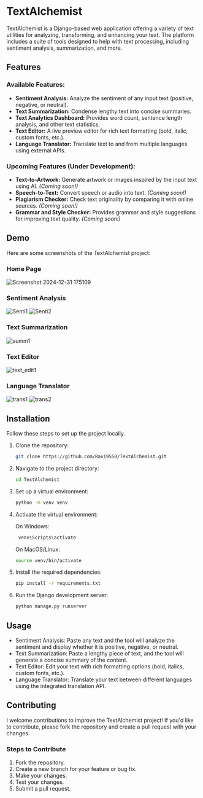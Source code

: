 # TextAlchemist

TextAlchemist is a Django-based web application offering a variety of text utilities for analyzing, transforming, and enhancing your text. The platform includes a suite of tools designed to help with text processing, including sentiment analysis, summarization, and more. 

## Features

### Available Features:
- **Sentiment Analysis:** Analyze the sentiment of any input text (positive, negative, or neutral).
- **Text Summarization:** Condense lengthy text into concise summaries.
- **Text Analytics Dashboard:** Provides word count, sentence length analysis, and other text statistics.
- **Text Editor:** A live preview editor for rich text formatting (bold, italic, custom fonts, etc.).
- **Language Translator:** Translate text to and from multiple languages using external APIs.
  
### Upcoming Features (Under Development):
- **Text-to-Artwork:** Generate artwork or images inspired by the input text using AI. *(Coming soon!)*
- **Speech-to-Text:** Convert speech or audio into text. *(Coming soon!)*
- **Plagiarism Checker:** Check text originality by comparing it with online sources. *(Coming soon!)*
- **Grammar and Style Checker:** Provides grammar and style suggestions for improving text quality. *(Coming soon!)*

## Demo

Here are some screenshots of the TextAlchemist project:

### Home Page
![Screenshot 2024-12-31 175109](https://github.com/user-attachments/assets/822706bd-e035-4012-a3d7-d2dddd83e282)


### Sentiment Analysis
![Senti1](https://github.com/user-attachments/assets/2cd42f79-ff59-44b6-a186-dd7cd63206a0)
![Senti2](https://github.com/user-attachments/assets/9e0c72fa-1b0c-4b29-933b-3ead93f8b1b6)
  

### Text Summarization
![summ1](https://github.com/user-attachments/assets/4eae1b0e-0244-45b1-b08a-0314ead769ce)


### Text Editor
![text_edit1](https://github.com/user-attachments/assets/1622aaae-0579-4520-a430-4312571f7a10)


### Language Translator
![trans1](https://github.com/user-attachments/assets/f786718b-9211-4467-be57-8320f08fe963)
![trans2](https://github.com/user-attachments/assets/383a00e1-d651-45d9-b8e6-c16cea994d1b)



## Installation

Follow these steps to set up the project locally.

1. Clone the repository:
   ```bash
   git clone https://github.com/Ravi9550/TextAlchemist.git

2. Navigate to the project directory:
   ```bash
   cd TextAlchemist
3. Set up a virtual environment:
   ```bash
   python -m venv venv

4. Activate the virtual environment:

   On Windows:
   ```bash
    venv\Scripts\activate
   ```
   
   On MacOS/Linux:
   ```bash
   source venv/bin/activate
   ```

5. Install the required dependencies:
   ```bash
   pip install -r requirements.txt
   ```
6. Run the Django development server:
    ```bash
    python manage.py runserver
    ```

## Usage
- Sentiment Analysis: Paste any text and the tool will analyze the sentiment and display whether it is positive, negative, or neutral.
- Text Summarization: Paste a lengthy piece of text, and the tool will generate a concise summary of the content.
- Text Editor: Edit your text with rich formatting options (bold, italics, custom fonts, etc.).
- Language Translator: Translate your text between different languages using the integrated translation API.

## Contributing
I welcome contributions to improve the TextAlchemist project! If you'd like to contribute, please fork the repository and create a pull request with your changes.

  ### Steps to Contribute
  1. Fork the repository.
  2. Create a new branch for your feature or bug fix.
  3. Make your changes.
  4. Test your changes.
  5. Submit a pull request.
   
